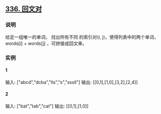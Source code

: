 ## [336. 回文对](https://leetcode-cn.com/problems/palindrome-pairs/)

### 说明
给定一组唯一的单词， 找出所有不同 的索引对(i, j)，使得列表中的两个单词， words[i] + words[j] ，可拼接成回文串。

### 实例
#### 1
输入: ["abcd","dcba","lls","s","sssll"]
输出: [[0,1],[1,0],[3,2],[2,4]]

#### 2
输入: ["bat","tab","cat"]
输出: [[0,1],[1,0]]